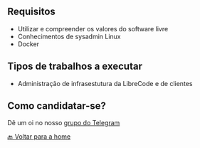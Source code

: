 ## Requisitos
* Utilizar e compreender os valores do software livre
* Conhecimentos de sysadmin Linux
* Docker

## Tipos de trabalhos a executar
* Administração de infrasestutura da LibreCode e de clientes

## Como candidatar-se?
Dê um oi no nosso [grupo do Telegram](https://t.me/LibreCodeCoop)

[🔙 Voltar para a home](../README.md)
